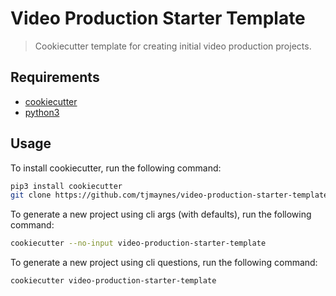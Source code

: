# Video Production Starter Template

> Cookiecutter template for creating initial video production projects.

## Requirements

- [cookiecutter](https://cookiecutter.readthedocs.io/en/latest/)
- [python3](https://www.python.org/download/releases/3.0/)

## Usage

To install cookiecutter, run the following command:
```bash
pip3 install cookiecutter
git clone https://github.com/tjmaynes/video-production-starter-template
```

To generate a new project using cli args (with defaults), run the following command:
```bash
cookiecutter --no-input video-production-starter-template
```

To generate a new project using cli questions, run the following command:
```bash
cookiecutter video-production-starter-template
```
